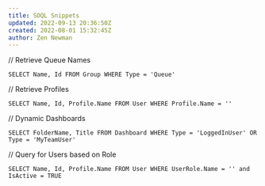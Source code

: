 ```yaml
---
title: SOQL Snippets
updated: 2022-09-13 20:36:50Z
created: 2022-08-01 15:32:45Z
author: Zen Newman
---
```


// Retrieve Queue Names

`SELECT Name, Id FROM Group WHERE Type = 'Queue'`

// Retrieve Profiles

`SELECT Name, Id, Profile.Name FROM User WHERE Profile.Name = ''`

// Dynamic Dashboards

`SELECT FolderName, Title FROM Dashboard WHERE Type = 'LoggedInUser' OR Type = 'MyTeamUser'`

// Query for Users based on Role

`SELECT Name, Id, Profile.Name FROM User WHERE UserRole.Name = '' and IsActive = TRUE`
